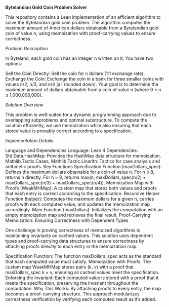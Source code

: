 **Bytelandian Gold Coin Problem Solver**

This repository contains a Lean implementation of an efficient algorithm to solve the Bytelandian gold coin problem. The algorithm computes the maximum amount of American dollars obtainable from a Bytelandian gold coin of value n, using memoization with proof-carrying values to ensure correctness.

*Problem Description*

In Byteland, each gold coin has an integer n written on it. You have two options:

Sell the Coin Directly: Sell the coin for n dollars (1:1 exchange rate).
Exchange the Coin: Exchange the coin in a bank for three smaller coins with values n/2, n/3, and n/4 (all rounded down).
Your goal is to determine the maximum amount of dollars obtainable from a coin of value n (where 0 ≤ n ≤ 1,000,000,000).

*Solution Overview*

This problem is well-suited for a dynamic programming approach due to overlapping subproblems and optimal substructure. To compute the solution efficiently, we use memoization while also ensuring that each stored value is provably correct according to a specification.

*Implementation Details*

Language and Dependencies
Language: Lean 4
Dependencies:
Std.Data.HashMap: Provides the HashMap data structure for memoization.
Mathlib.Tactic.Cases, Mathlib.Tactic.Linarith: Tactics for case analysis and arithmetic proofs.
Key Functions
Specification Function (maxDollars_spec): Defines the maximum dollars obtainable for a coin of value n.
For n ≤ 8, returns n directly.
For n > 8, returns max(n, maxDollars_spec(n/2) + maxDollars_spec(n/3) + maxDollars_spec(n/4)).
Memoization Map with Proofs (WeakMHMap): A custom map that stores both values and proofs that each entry is correct according to the specification.
Recursive Helper Function (helper): Computes the maximum dollars for a given n, carries proofs with each computed value, and updates the memoization map accordingly.
Main Function (maxDollars): Initializes the computation with an empty memoization map and retrieves the final result.
Proof-Carrying Memoization: Ensuring Correctness with Dependent Types

One challenge in proving correctness of memoized algorithms is maintaining invariants on cached values. This solution uses dependent types and proof-carrying data structures to ensure correctness by attaching proofs directly to each entry in the memoization map.

Specification Function: The function maxDollars_spec acts as the standard that each computed value must satisfy.
Memoization with Proofs: The custom map WeakMHMap stores pairs (k, v) with a proof that maxDollars_spec k = v, ensuring all cached values meet the specification.
Enforcing the Invariant: Each computed value is stored with a proof that it meets the specification, preserving the invariant throughout the computation.
Why This Works: By attaching proofs to every entry, the map becomes a proof-carrying structure. This approach modularizes correctness verification by verifying each computed result as it’s added.
